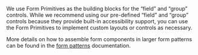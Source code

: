 We use Form Primitives as the building blocks for the “field” and “group” controls. While we recommend using our pre-defined “field” and “group” controls because they provide built-in accessibility support, you can use the Form Primitives to implement custom layouts or controls as necessary.

More details on how to assemble form components in larger form patterns can be found in the [form patterns](https://github.com/patterns/form-patterns) documentation.